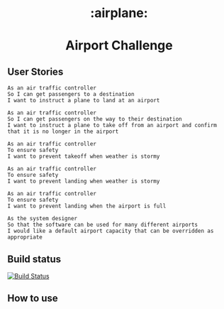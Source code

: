 <h1 align='center'>
:airplane:
</h1>

<h1 align='center'>
Airport Challenge 
</h1>

## User Stories

```
As an air traffic controller 
So I can get passengers to a destination 
I want to instruct a plane to land at an airport

As an air traffic controller 
So I can get passengers on the way to their destination 
I want to instruct a plane to take off from an airport and confirm that it is no longer in the airport

As an air traffic controller 
To ensure safety 
I want to prevent takeoff when weather is stormy 

As an air traffic controller 
To ensure safety 
I want to prevent landing when weather is stormy 

As an air traffic controller 
To ensure safety 
I want to prevent landing when the airport is full 

As the system designer
So that the software can be used for many different airports
I would like a default airport capacity that can be overridden as appropriate
```

## Build status

[![Build Status](https://travis-ci.com/petraartep/airport_challenge.svg?branch=master)](https://travis-ci.com/petraartep/airport_challenge)

## How to use

